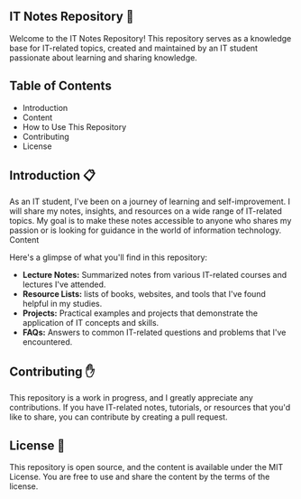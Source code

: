 ## IT Notes Repository 📖

Welcome to the IT Notes Repository! This repository serves as a knowledge base for IT-related topics, created and maintained by an IT student passionate about learning and sharing knowledge.
## Table of Contents 
- Introduction
- Content
- How to Use This Repository
- Contributing
- License

## Introduction 📋

As an IT student, I've been on a journey of learning and self-improvement. I will share my notes, insights, and resources on a wide range of IT-related topics. My goal is to make these notes accessible to anyone who shares my passion or is looking for guidance in the world of information technology.
Content

Here's a glimpse of what you'll find in this repository:

- **Lecture Notes:** Summarized notes from various IT-related courses and lectures I've attended.
- **Resource Lists:** lists of books, websites, and tools that I've found helpful in my studies.
- **Projects:** Practical examples and projects that demonstrate the application of IT concepts and skills.
- **FAQs:** Answers to common IT-related questions and problems that I've encountered.

## Contributing ✋

This repository is a work in progress, and I greatly appreciate any contributions. If you have IT-related notes, tutorials, or resources that you'd like to share, you can contribute by creating a pull request.

## License 📄

This repository is open source, and the content is available under the MIT License. You are free to use and share the content by the terms of the license.
